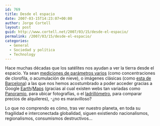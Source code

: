 ```yaml
---
id: 769
title: Desde el espacio
date: 2007-03-15T14:23:07+00:00
author: Jorge Cortell
layout: post
guid: http://www.cortell.net/2007/03/15/desde-el-espacio/
permalink: /2007/03/15/desde-el-espacio/
categories:
  - General
  - Sociedad y polí­tica
  - Technology
---
```

Hace muchas décadas que los satélites nos ayudan a ver la tierra desde el espacio. Ya sean <a title="NASA" target="_blank" href="http://earthobservatory.nasa.gov/Newsroom/NewImages/images.php3?img_id=17559">mediciones de parámetros varios</a> (como concentraciones de clorofila, o acumulación de nieve), o imágenes clásicas (como <a title="BARNA DESDE EL ESPACIO" target="_blank" href="http://earthobservatory.nasa.gov/Newsroom/NewImages/images.php3?img_id=17558">esta de Barcelona</a>) a las que nos hemos acostumbrado a poder acceder gracias a Google <a title="http://earth.google.com/" target="_blank" href="http://earth.google.com/">Earth</a>/<a title="http://maps.google.com/" target="_blank" href="http://maps.google.com/">Maps</a> (gracias al cual existen webs tan variadas como <a title="http://www.panoramio.com/" target="_blank" href="http://www.panoramio.com/">Panoramio</a>, para ubicar fotografí­as, o el <a title="http://www.ladrillometro.com/" target="_blank" href="http://www.ladrillometro.com/">ladrillómetro</a>, para comparar precios de alquileres), -¿no es maravilloso?

Lo que no comprendo es cómo, tras ver nuestro planeta, en toda su fragilidad e interconectada globalidad, siguen existiendo nacionalismos, regionalismos, consumismos destructivos...